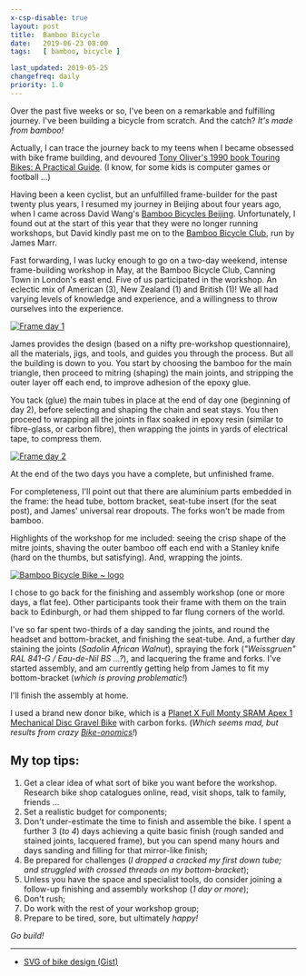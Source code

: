 ```yaml
---
x-csp-disable: true
layout: post
title:  Bamboo Bicycle
date:   2019-06-23 08:00
tags:   [ bamboo, bicycle ]

last_updated: 2019-05-25
changefreq: daily
priority: 1.0
---
```


Over the past five weeks or so, I've been on a remarkable and fulfilling journey.
I've been building a bicycle from scratch. And the catch? _It's made from bamboo!_

Actually, I can trace the journey back to my teens when I became obsessed with bike frame building,
and devoured [Tony Oliver's 1990 book Touring Bikes: A Practical Guide][oliver].
(I know, for some kids is computer games or football …)

Having been a keen cyclist, but an unfulfilled frame-builder for the past
twenty plus years, I resumed my journey in Beijing about four years ago,
when I came across David Wang's [Bamboo Bicycles Beijing][bj].
Unfortunately, I found out at the start of this year that they were no longer running workshops,
but David kindly past me on to the [Bamboo Bicycle Club][bam], run by James Marr.

Fast forwarding, I was lucky enough to go on a two-day weekend,
intense frame-building workshop in May, at the Bamboo Bicycle Club, Canning Town in London's east end.
Five of us participated in the workshop.
An eclectic mix of American (3), New Zealand (1) and British (1)!
We all had varying levels of knowledge and experience,
and a willingness to throw ourselves into the experience.

[![Frame day 1][img-fr-day-1]][fr-day-1]

James provides the design (based on a nifty pre-workshop questionnaire),
all the materials, jigs, and tools, and guides you through the process.
But all the building is down to you.
You start by choosing the bamboo for the main triangle, then proceed to mitring (shaping) the main joints,
and stripping the outer layer off each end, to improve adhesion of the epoxy glue.

You tack (glue) the main tubes in place at the end of day one (beginning of day 2),
before selecting and shaping the chain and seat stays.
You then proceed to wrapping all the joints in flax soaked in epoxy resin (similar to fibre-glass, or carbon fibre),
then wrapping the joints in yards of electrical tape, to compress them.

[![Frame day 2][img-fr-day-2]][fr-day-2]

At the end of the two days you have a complete, but unfinished frame.

For completeness, I'll point out that there are aluminium parts embedded in the frame:
the head tube, bottom bracket, seat-tube insert (for the seat post), and James' universal rear dropouts.
The forks won't be made from bamboo.

Highlights of the workshop for me included:
seeing the crisp shape of the mitre joints, shaving the outer bamboo off each end with a Stanley knife
(hard on the thumbs, but satisfying).
And, wrapping the joints.

[![Bamboo Bicycle Bike ~ logo][logo]][bam]

I chose to go back for the finishing and assembly workshop (one or more days, a flat fee).
Other participants took their frame with them on the train back to Edinburgh, or had them shipped to far flung corners of the world.

I've so far spent two-thirds of a day sanding the joints, and round the headset and bottom-bracket,
and finishing the seat-tube. And, a further day staining the joints (_Sadolin African Walnut_),
spraying the fork (_"Weissgruen" RAL 841-G / Eau-de-Nil BS …?_), and lacquering the frame and forks.
I've started assembly, and am currently getting help from James to fit my bottom-bracket (_which is proving problematic!_)

I'll finish the assembly at home.

I used a brand new donor bike, which is a [Planet X Full Monty SRAM Apex 1 Mechanical Disc Gravel Bike][donor] with carbon forks.
(_Which seems mad, but results from crazy [Bike-onomics][cost]!_)

## My top tips:

  1. Get a clear idea of what sort of bike you want before the workshop.
     Research bike shop catalogues online, read, visit shops, talk to family, friends …
  2. Set a realistic budget for components;
  3. Don't under-estimate the time to finish and assemble the bike.
     I spent a further 3 (_to 4_) days achieving a quite basic finish (rough sanded and stained joints, lacquered frame),
     but you can spend many hours and days sanding and filling for that mirror-like finish;
  4. Be prepared for challenges (_I dropped a cracked my first down tube;
     and struggled with crossed threads on my bottom-bracket_);
  5. Unless you have the space and specialist tools, do consider joining a follow-up finishing and assembly workshop (_1 day or more_);
  6. Don't rush;
  7. Do work with the rest of your workshop group;
  8. Prepare to be tired, sore, but ultimately _happy!_

_Go build!_

---

<!-- * [Google Doc][gdoc] -->
* [SVG of bike design (Gist)][gist]

[oliver]: https://amazon.co.uk/Touring-Bikes-Practical-Tony-Oliver/dp/1852233397
[bj]: https://www.bamboobicyclesbj.com/
[bam]: https://www.bamboobicycleclub.org/
[donor]: https://planetx.co.uk/i/q/CBPXFMAPEX1MECH/planet-x-full-monty-sram-apex-1-mechanical-disc-gravel-bike
[cost]: https://quora.com/How-much-more-expensive-is-it-to-build-a-bicycle-from-its-components-than-buying-a-complete-one
  "How much more expensive is it to build a bicycle from its components than buying a complete one? (Quora)"

[gdoc]: https://docs.google.com/document/d/1PiQkNBCvvCDuMOpR9Xn2SGBmfQKD9ET1Pm_ngfSxcKc/#

[logo]: https://www.bamboobicycleclub.org/wp-content/uploads/2017/04/BBC_round.png#!size=sm
[img-logo-0]: filesystem:https://docs.google.com/persistent/docs/documents/1PiQkNBCvvCDuMOpR9Xn2SGBmfQKD9ET1Pm_ngfSxcKc/image/1QnC7ejCadxa9mvhQ0nAo9fEygw42JmXWZyLOKys?zx=dhu417yz9rvi
[fr-day-1]: https://photos.app.goo.gl/TmqebD5grL1CnuZV6
[img-fr-day-1]: https://lh3.googleusercontent.com/LCQI6YsIsAhaJePiCXJ9ZkdX-zCE6CvEQrKxXdn6Hn08tfH3RspPZAuUP_XIc9-eZ-bQAYXihgIGU8XYLk6YbB93Z1Ul1tunn271hHgdEF7denfIHqgOyOUFp3ls4i0O3uX5HXT7smcT8EDE7WUGYdd8M4NcV9xe3cvPsH85tVf8n6NRb_GiDQgWhQ31E5gS3g6Cch2FwriBY_yvMDFuuEEz9VyJebyOetmcvUsTD0TwobXzzrb1Mt5JqxjkIZn3UQn7mBaVzsdIpWZOzC-v7-OR1A4a0RJzBoMuA11ioNXJRxSulVxcCvv3xdw2WrQHfDKxcY1adspQJY5SZgt8F5Qrpuu_uWay618Zffw01MlXzp-elF5b4F_cyCdpxgHng9f0gmCr_VHmZdqy5V-qGHPpcC_Jx7Eo-WKI9EZgwCaklHkFVjNkFRyZaN7BbH_nk9u0H-hxP9tznpmcokzALLlPGde02W-fnK0t0-IgDg_rujH_mx3Y0PG4MvAbc9_6a_1gmvKilFsslwcuvV1_8nUKNzViEqKZPviFjAB-POc1q-njTDNPwPG7IJu_s-f2Iy6up-Xdxa4GfIxMOBQryDZ6-nTLtVlw6Us2jBnovr10jG1mHGAsjHw1xvk97sdfQxulLFg_y5E2sgylgPAMHyDKL7nVM5ZSeT6yEAdqJv9PWDqgoNxuqnl61kRpCQEoj2O7eV9pSKUk22boXlcwAt3R=w1350-h972-no
[fr-day-2]: https://photos.google.com/photo/AF1QipMvjDTgPPPJIgAi2HLcLFDvi2K2VTL3KT7OAGYU
[img-fr-day-2]: https://lh3.googleusercontent.com/TmI0Vau3tLqDNxI4D0CzM6joJ3mtfMaJLC_FQeFmTYLJSjrOjbhFMj0CX5Cse8BEzBQyn1vnuMUXjqu85d3hijQa6IF6u-wtFVbqrzG4xIRjqCSpK1P_2f26olqZaOHX3tBjNSEqwiSzhkhT_-FeYQtjNes1nhyJtgn6xVGIPTXT_Fead6q-r0fDvOp2Lj2F2QbR0UnmKzT74UDqCGt5KfuiWUXDwdkYawX6UCoCPZDXTI8Aloqc8r2LOc8O9O2a_LBhtZYRZEXqEPfYX2W4u4ZuFvuWpMjhIjw5LiWxqut18ndO-H-VZ3u8gOuC_zgmN9Pqxz9xr4uznwKTXelLjHNtA4EAYQ8H-lQPRwEr8T8zCcznspyjm9dqI6aQBulFCT1L24n1_FyjCKbQ6cPPQsE5JKjChHlvpldxdjEEcnjy7aVJOKlly1rWzIVyBZCf7ZgWTxOIQ25j6tuSo6yNjRf_ORo4gSRshz_Ly6_iA6734XgfdnuTb_UROdr72s-PGn-12MLhartztIjiYZyALbeIs7O9O1VbGcsyYFmAfetnZsya1pgbR1rGliV1kWhtcLcYN8hjwegpduUkQVRLGkah3UxTLjMBZ7LmCUj1hUA-hpiqQkYLygxHBPvnfnoAx-Jz5GQAURuZm5h7WQjEIwFDINn17qcccxLR5TT8Sosp1LPTIclMoUBdeUrnQccZhsFNtE2_-1gtXSRnVGlKEkgS=w1558-h1168-no

[img-group]: filesystem:https://docs.google.com/persistent/docs/documents/1PiQkNBCvvCDuMOpR9Xn2SGBmfQKD9ET1Pm_ngfSxcKc/image/1_VlHuodClvCZS1GEA3Su3y3HUmNGdHn3npVC8F0?zx=afbij5wlzyv
[gist]: https://gist.github.com/nfreear/2c1d9ba6ea9a3ed3a1b1c3d3333d8fce

[End]: //.

<style>
.post a img {
  margin: 1rem auto;
  max-height: 480px;
}

.post a img[ src *= 'size=sm' ] {
  margin: 1rem auto;
  max-height: 240px;
}
</style>
